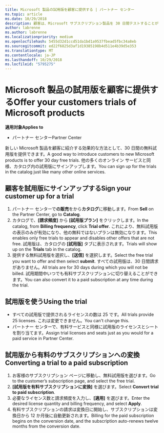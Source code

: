 ```yaml
---
title: Microsoft 製品の試用版を顧客に提供する | パートナー センター
ms.topic: article
ms.date: 10/29/2018
description: 顧客は、Microsoft サブスクリプション製品を 30 日間テストすることができます。
author: labrenne
ms.author: labrenne
ms.localizationpriority: medium
ms.openlocfilehash: 5455d32d1ccd51da1bd1a9537fbead5fbc34a8eb
ms.sourcegitcommit: ed22f6825d3af1d19385198b4d511e4b39d5e353
ms.translationtype: MT
ms.contentlocale: ja-JP
ms.lasthandoff: 10/29/2018
ms.locfileid: "5795275"
---
```

# <a name="offer-your-customers-trials-of-microsoft-products"></a><span data-ttu-id="2e722-103">Microsoft 製品の試用版を顧客に提供する</span><span class="sxs-lookup"><span data-stu-id="2e722-103">Offer your customers trials of Microsoft products</span></span>

**<span data-ttu-id="2e722-104">適用対象</span><span class="sxs-lookup"><span data-stu-id="2e722-104">Applies to</span></span>**

-  <span data-ttu-id="2e722-105">パートナー センター</span><span class="sxs-lookup"><span data-stu-id="2e722-105">Partner Center</span></span>

<span data-ttu-id="2e722-106">新しい Microsoft 製品を顧客に紹介する効果的な方法として、30 日間の無料試用版を提供できます。</span><span class="sxs-lookup"><span data-stu-id="2e722-106">A good way to introduce customers to new Microsoft products is to offer 30 day free trials.</span></span> <span data-ttu-id="2e722-107">他の多くのオンライン サービスと同様、カタログ内の試用版にサインアップします。</span><span class="sxs-lookup"><span data-stu-id="2e722-107">You can sign up for the trials in the catalog just like many other online services.</span></span>  

## <a name="sign-your-customer-up-for-a-trial"></a><span data-ttu-id="2e722-108">顧客を試用版にサインアップする</span><span class="sxs-lookup"><span data-stu-id="2e722-108">Sign your customer up for a trial</span></span>

1.  <span data-ttu-id="2e722-109">パートナー センターで**の販売**をから**カタログ**に移動します。</span><span class="sxs-lookup"><span data-stu-id="2e722-109">From **Sell** on the Partner Center, go to **Catalog**.</span></span> 
2.  <span data-ttu-id="2e722-110">カタログで、**[請求頻度]** から **[試用版プラン]** をクリックします。</span><span class="sxs-lookup"><span data-stu-id="2e722-110">In the catalog, from **Billing frequency**, click **Trial offer**.</span></span> <span data-ttu-id="2e722-111">これにより、無料試用版の表示のみが有効になり、他の無料ではないプランは無効になります。</span><span class="sxs-lookup"><span data-stu-id="2e722-111">This enables only free trials to appear and disables other offers that are not free.</span></span> <span data-ttu-id="2e722-112">試用版は、カタログの **[試用版]** タブに表示されます。</span><span class="sxs-lookup"><span data-stu-id="2e722-112">Trials will show up on the **Trials** tab in the catalog.</span></span>
3.  <span data-ttu-id="2e722-113">提供する無料試用版を選択し、**[送信]** を選択します。</span><span class="sxs-lookup"><span data-stu-id="2e722-113">Select the free trial you want to offer and then select **submit**.</span></span> <span data-ttu-id="2e722-114">すべての試用版は、30 日間請求がありません。</span><span class="sxs-lookup"><span data-stu-id="2e722-114">All trials are for 30 days during which you will not be billed.</span></span> <span data-ttu-id="2e722-115">試用期間中いつでも有料サブスクリプションに切り替えることができます。</span><span class="sxs-lookup"><span data-stu-id="2e722-115">You can also convert it to a paid subscription at any time during the trial.</span></span>

## <a name="using-the-trial"></a><span data-ttu-id="2e722-116">試用版を使う</span><span class="sxs-lookup"><span data-stu-id="2e722-116">Using the trial</span></span>

- <span data-ttu-id="2e722-117">すべての試用版で提供されるライセンスの数は 25 です。</span><span class="sxs-lookup"><span data-stu-id="2e722-117">All trials provide 25 licenses.</span></span> <span data-ttu-id="2e722-118">これは変更できません。</span><span class="sxs-lookup"><span data-stu-id="2e722-118">You can't change this.</span></span>
- <span data-ttu-id="2e722-119">パートナー センターで、有料サービスと同様に試用版のライセンスとシートを割り当てます。</span><span class="sxs-lookup"><span data-stu-id="2e722-119">Assign trial licenses and seats just as you would for a paid service in Partner Center.</span></span>

## <a name="converting-a-trial-to-a-paid-subscription"></a><span data-ttu-id="2e722-120">試用版から有料のサブスクリプションへの変換</span><span class="sxs-lookup"><span data-stu-id="2e722-120">Converting a trial to a paid subscription</span></span>

1.  <span data-ttu-id="2e722-121">お客様のサブスクリプション ページに移動し、無料試用版を選びます。</span><span class="sxs-lookup"><span data-stu-id="2e722-121">Go to the customer’s subscription page, and select the free trial.</span></span>
2.  <span data-ttu-id="2e722-122">**[試用版を有料サブスクリプションに変換]** を選びます。</span><span class="sxs-lookup"><span data-stu-id="2e722-122">Select **Convert trial to paid subscription**.</span></span>
3.  <span data-ttu-id="2e722-123">必要なライセンス数と請求頻度を入力し、**[適用]** を選びます。</span><span class="sxs-lookup"><span data-stu-id="2e722-123">Enter the desired license quantity and billing frequency, and select **Apply**.</span></span>
4.  <span data-ttu-id="2e722-124">有料サブスクリプションの請求は変換日に開始し、サブスクリプションは変換日から 12 か月後に自動更新されます。</span><span class="sxs-lookup"><span data-stu-id="2e722-124">Billing for the paid subscription begins on the conversion date, and the subscription auto-renews twelve months from the conversion date.</span></span> 

